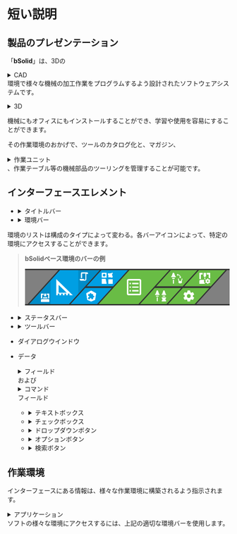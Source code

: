 # 短い説明

## 製品のプレゼンテーション

「**bSolid**」は、3Dの<details><summary>CAD</summary>「Computer Aided Design」の略語。 三次元（3D）/二次元（2D）画像デザイン用エディターのタイプ。</details>環境で様々な機械の加工作業をプログラムするよう設計されたソフトウェアシステムです。

<details><summary>3D</summary>三次元形状図（三次元上に構築される）。</details>

機械にもオフィスにもインストールすることができ、学習や使用を容易にすることができます。

その作業環境のおかげで、ツールのカタログ化と、マガジン、<details><summary>作業ユニット</summary>加工作業に必要なツールを収納するマシンパーツ。 個別ユニットの説明については、マシンの取扱説明書を参照します。</details>、作業テーブル等の機械部品のツーリングを管理することが可能です。

## インターフェースエレメント

* <details><summary>タイトルバー</summary>ウィンドウの一番上に位置する帯状のエリアで、左側にアプリケーション名を、右側にウィンドウコントロール（最小化、最大化、閉じる）が配置されています。</details>

* <details><summary>環境バー</summary>アプリケーションソフトウェアの各種環境にアクセスできるボタン。</details>

環境のリストは構成のタイプによって変わる。各バーアイコンによって、特定の環境にアクセスすることができます。

> **bSolidベース環境のバーの例**
> 
> ![環境バーの例](../../FIGURE/10-videateComplete/arte4-D/d10b0053.png)

* <details><summary>ステータスバー</summary>通常はウィンドウの最下部に位置する帯状のエリアで、現在の状態や情報を表示します。座標や選択された要素の情報などが表示されることがあります。</details>

* <details><summary>ツールバー</summary>ボタンのリストを含むソフトウェアインターフェイスエリア（コマンドフィールド）。</details>

* ダイアログウインドウ

* データ<details><summary>フィールド</summary>データまたはコマンドを含む所定のエリア（データフィールドまたはコマンドフィールド）。</details>および<details><summary>コマンド</summary>特定の機能/作業を実施するために設計されたツール。たとえば、「Print」コマンドではドキュメントを印刷できます。</details>フィールド

  * <details><summary>テキストボックス</summary>テキストを入力するための長方形のエリア。通常、フィールドの内側をクリックするとデータを入力することができます。</details>
  
  * <details><summary>チェックボックス</summary>オプションを有効または無効にするための小さな正方形。クリックすると、内部にチェックマークが表示されるかどうかが切り替わります。</details>
  
  * <details><summary>ドロップダウンボタン</summary>クリックすると選択肢のメニューが表示されるボタン。通常、右側に下向きの三角形が表示されています。</details>
  
  * <details><summary>オプションボタン</summary>複数の選択肢から1つだけを選ぶことができる円形のコントロール。選択すると中央に点が表示されます。</details>
  
  * <details><summary>検索ボタン</summary>検索機能を起動するためのボタン。通常、虫眼鏡のアイコンで示されます。</details>

## 作業環境

インターフェースにある情報は、様々な作業環境に構築されるよう指示されます。

<details><summary>アプリケーション</summary>"プログラム"の同義語であり、データ、画像などを管理する特定のタスクを持つソフトウェアです。</details>ソフトの様々な環境にアクセスするには、上記の適切な環境バーを使用します。 